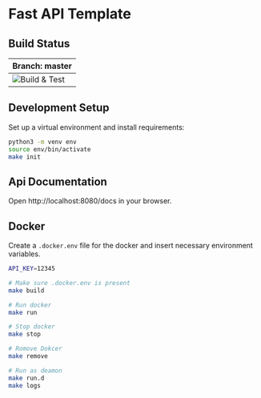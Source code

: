 # Fast API Template
## Build Status

| Branch: master |
| -- |
| ![Build & Test](https://github.com/maxleimkuehler/fastapi-template/workflows/Build/badge.svg?branch=master) |

## Development Setup

Set up a virtual environment and install requirements:

```bash
python3 -m venv env
source env/bin/activate
make init
```

## Api Documentation

Open http://localhost:8080/docs in your browser.

## Docker

Create a `.docker.env` file for the docker and insert necessary environment variables.
```bash
API_KEY=12345
```

```bash
# Make sure .docker.env is present
make build

# Run docker
make run

# Stop docker
make stop

# Romove Dokcer
make remove

# Run as deamon
make run.d
make logs
```

